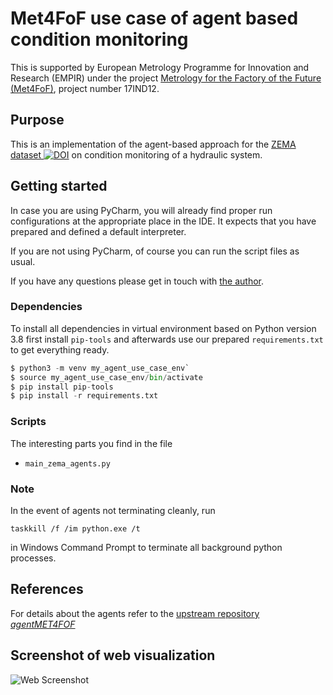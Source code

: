 # Met4FoF use case of agent based condition monitoring

This is supported by European Metrology Programme for Innovation and Research (EMPIR)
under the project
[Metrology for the Factory of the Future (Met4FoF)](https://met4fof.eu), project number
17IND12.

## Purpose

This is an implementation of the agent-based approach for the [ZEMA dataset ![DOI
](https://zenodo.org/badge/DOI/10.5281/zenodo.1323611.svg
)](https://doi.org/10.5281/zenodo.1323611)
on condition monitoring of a hydraulic system.

## Getting started

In case you are using PyCharm, you will already find proper run configurations at the
appropriate place in the IDE. It expects that you have prepared and defined a default
interpreter.

If you are not using PyCharm, of course you can run the script files as usual.

If you have any questions please get in touch with
[the author](https://github.com/bangxiangyong).

### Dependencies

To install all dependencies in virtual environment based on Python version 3.8 first
install `pip-tools` and afterwards use our prepared `requirements.txt` to get
everything ready.

```python
$ python3 -m venv my_agent_use_case_env`
$ source my_agent_use_case_env/bin/activate
$ pip install pip-tools
$ pip install -r requirements.txt
```

### Scripts

The interesting parts you find in the file

- `main_zema_agents.py`

### Note

In the event of agents not terminating cleanly, run

```shell
taskkill /f /im python.exe /t
```

in Windows Command Prompt to terminate all  background python processes.

## References

For details about the agents refer to the
[upstream repository _agentMET4FOF_](https://github.com/bangxiangyong/agentMET4FOF)

## Screenshot of web visualization
![Web Screenshot](https://github.com/bangxiangyong/agentMet4FoF/blob/master/screenshot_met4fof.png)
